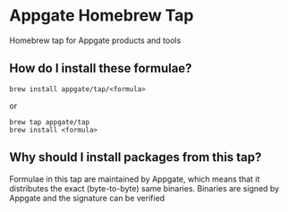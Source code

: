 # Appgate Homebrew Tap
Homebrew tap for Appgate products and tools

## How do I install these formulae?
```shell
brew install appgate/tap/<formula>
```

or

```shell
brew tap appgate/tap
brew install <formula>
```

## Why should I install packages from this tap?
Formulae in this tap are maintained by Appgate, which means that it distributes the exact
(byte-to-byte) same binaries. Binaries are signed by Appgate and the signature can be verified
